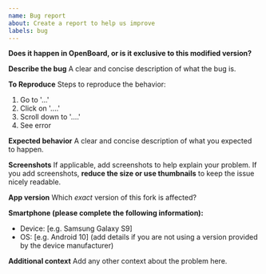 ```yaml
---
name: Bug report
about: Create a report to help us improve
labels: bug
---
```


<!-- Please search open and closed issues to avoid duplicates, and don't put several issues / bugs into one report -->
**Does it happen in OpenBoard, or is it exclusive to this modified version?**

**Describe the bug**
A clear and concise description of what the bug is.

**To Reproduce**
Steps to reproduce the behavior:
1. Go to '...'
2. Click on '....'
3. Scroll down to '....'
4. See error

**Expected behavior**
A clear and concise description of what you expected to happen.

**Screenshots**
If applicable, add screenshots to help explain your problem.
If you add screenshots, **reduce the size or use thumbnails** to keep the issue nicely readable.

**App version**
Which _exact_ version of this fork is affected?

**Smartphone (please complete the following information):**
 - Device: [e.g. Samsung Galaxy S9]
 - OS: [e.g. Android 10] (add details if you are not using a version provided by the device manufacturer)

**Additional context**
Add any other context about the problem here.
